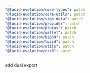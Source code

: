 ```yaml
---
"@lucid-evolution/core-types": patch
"@lucid-evolution/core-utils": patch
"@lucid-evolution/sign_data": patch
"@lucid-evolution/provider": patch
"@lucid-evolution/plutus": patch
"@lucid-evolution/wallet": patch
"@lucid-evolution/bip39": patch
"@lucid-evolution/lucid": patch
"@lucid-evolution/utils": patch
"@lucid-evolution/crc8": patch
---
```


add dual export
